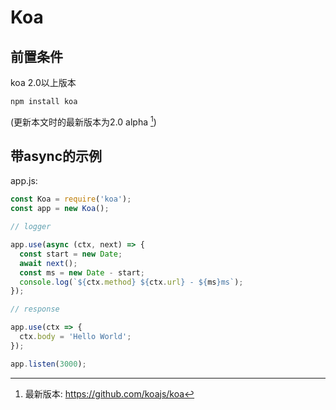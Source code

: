 # Koa

## 前置条件

koa 2.0以上版本

```
npm install koa
```

(更新本文时的最新版本为2.0 alpha [^1])

[^1]: 最新版本: <https://github.com/koajs/koa>

## 带async的示例

app.js:

```js
const Koa = require('koa');
const app = new Koa();

// logger

app.use(async (ctx, next) => {
  const start = new Date;
  await next();
  const ms = new Date - start;
  console.log(`${ctx.method} ${ctx.url} - ${ms}ms`);
});

// response

app.use(ctx => {
  ctx.body = 'Hello World';
});

app.listen(3000);
```

